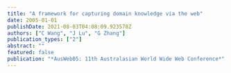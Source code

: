```yaml
---
title: "A framework for capturing domain knowledge via the web"
date: 2005-01-01
publishDate: 2021-08-03T04:08:09.923578Z
authors: ["C Wang", "J Lu", "G Zhang"]
publication_types: ["2"]
abstract: ""
featured: false
publication: "*AusWeb05: 11th Australasian World Wide Web Conference*"
---
```



